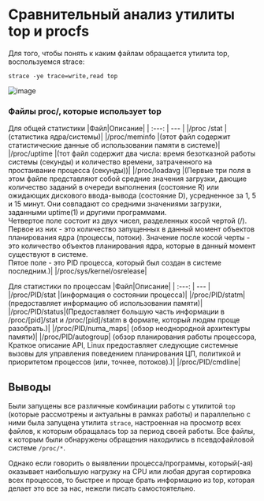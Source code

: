 # Сравнительный анализ утилиты top и procfs
Для того, чтобы понять к каким файлам обращается утилита top, воcпользуемся strace:

    strace -ye trace=write,read top

![image](https://github.com/Saeshnikov/Linux-monitoring-utility/assets/121693400/bf3bbd5d-809f-483c-859a-3ab614a298fa)

### Файлы proc/, которые использует top ###

Для общей статистики
|Файл|Описание|
| :---: | --- |
|/proc /stat | (статистика ядра/системы)| 
|/proc/meminfo |(этот файл содержит статистические данные об использовании памяти в системе)|
|/proc/uptime |(тот файл содержит два числа: время безотказной работы системы (секунды) и количество времени, затраченного на простаивание процесса (секунды))|
|/proc/loadavg |(Первые три поля в этом файле представляют собой средние значения загрузки, дающие количество заданий в очереди выполнения (состояние R) или ожидающих дискового ввода-вывода (состояние D), усредненное за 1, 5 и 15 минут. Они совпадают со средними значениями загрузки, заданными uptime(1) и другими программами. <br>Четвертое поле состоит из двух чисел, разделенных косой чертой (/). Первое из них - это количество запущенных в данный момент объектов планирования ядра (процессы, потоки). Значение после косой черты - это количество объектов планирования ядра, которые в данный момент существуют в системе. <br>Пятое поле - это PID процесса, который был создан в системе последним.)|
|/proc/sys/kernel/osrelease|

Для статистики по процессам
|Файл|Описание|
| :---: | --- |
|/proc/PID/stat |(информация о состоянии процесса)|
|/proc/PID/statm|(предоставляет информацию об использовании памяти)|
|/proc/PID/status|(Предоставляет большую часть информации в /proc/[pid]/stat и /proc/[pid]/statm в формате, который людям проще разобрать.)|
|/proc/PID/numa_maps| (обзор неоднородной архитектуры памяти)|
|/proc/PID/autogroup| (обзор планирования работы процессора, Краткое описание API, Linux предоставляет следующие системные вызовы для управления поведением планирования ЦП, политикой и приоритетом процессов (или, точнее, потоков).)|
|/proc/PID/cmdline|

## Выводы ##
Были запущены все различные комбинации работы с утилитой `top` (которые рассмотрены и актуальны в рамках работы) и параллельно с ними была запущена утилита `strace`, 
настроенная на просмотр всех файлов, к которым обращалась top за период своей работы. Все файлы, к которым были обнаружены обращения находились в псевдофайловой системе `/proc/*`.

Однако если говорить о выявлении процесса/программы, который(-ая) оказывает наибольшую нагрузку на CPU или любая другая сортировка всех процессов, то быстрее и проще брать информацию из top, 
которая делает это все за нас, нежели писать самостоятельно.
